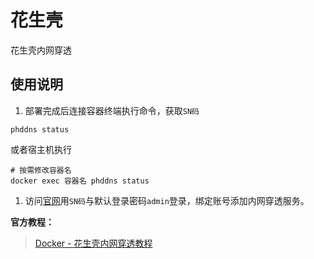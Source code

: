 # 花生壳

花生壳内网穿透

## 使用说明

1. 部署完成后连接容器终端执行命令，获取`SN码`

```
phddns status
```

或者宿主机执行
```
# 按需修改容器名
docker exec 容器名 phddns status
```

1. 访问[官网](https://b.oray.com/)用`SN码`与默认登录密码`admin`登录，绑定账号添加内网穿透服务。

**官方教程：**
> [Docker - 花生壳内网穿透教程](https://service.oray.com/question/36626.html)